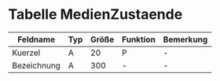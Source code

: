 # Tabelle MedienZustaende



| Feldname    | Typ | Größe | Funktion | Bemerkung |
|-------------|-----|-------|----------|-----------|
| Kuerzel     | A   | 20    | P        | -         |
| Bezeichnung | A   | 300   | -        | -         |


